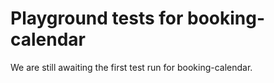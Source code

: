 # Playground tests for booking-calendar
We are still awaiting the first test run for booking-calendar.
